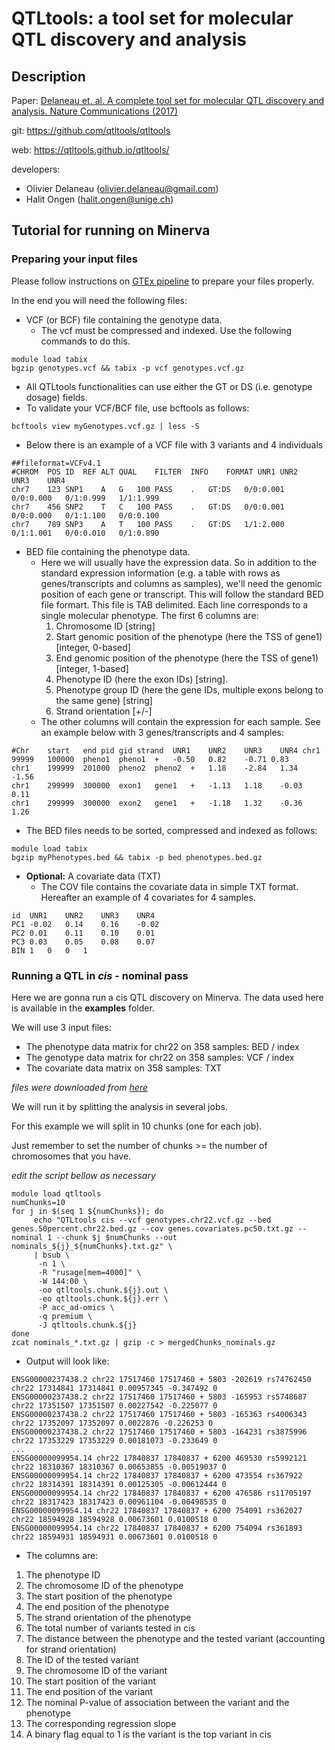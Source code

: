 # QTLtools: a tool set for molecular QTL discovery and analysis

## Description

Paper: [Delaneau et. al. A complete tool set for molecular QTL discovery and analysis. Nature Communications (2017)](https://www.nature.com/articles/ncomms15452)

git: https://github.com/qtltools/qtltools

web: https://qtltools.github.io/qtltools/

developers:
* Olivier Delaneau (olivier.delaneau@gmail.com)
* Halit Ongen (halit.ongen@unige.ch)

## Tutorial for running on Minerva

### Preparing your input files

Please follow instructions on [GTEx pipeline](https://github.com/RajLabMSSM/gtex-pipeline/tree/master/qtl) to prepare your files properly. 

In the end you will need the following files:

* VCF (or BCF) file containing the genotype data.
  + The vcf must be compressed and indexed. Use the following commands to do this.
~~~
module load tabix
bgzip genotypes.vcf && tabix -p vcf genotypes.vcf.gz
~~~
  + All QTLtools functionalities can use either the GT or DS (i.e. genotype dosage) fields.
  + To validate your VCF/BCF file, use bcftools as follows:
~~~
bcftools view myGenotypes.vcf.gz | less -S
~~~
  + Below there is an example of a VCF file with 3 variants and 4 individuals
~~~
##fileformat=VCFv4.1
#CHROM	POS	ID	REF	ALT	QUAL	FILTER	INFO	FORMAT UNR1	UNR2	UNR3	UNR4
chr7	123	SNP1	A	G	100	PASS	.	GT:DS	0/0:0.001	0/0:0.000	0/1:0.999	1/1:1.999
chr7	456	SNP2	T	C	100	PASS	.	GT:DS	0/0:0.001	0/0:0.000	0/1:1.100	0/0:0.100
chr7	789	SNP3	A	T	100	PASS	.	GT:DS	1/1:2.000	0/1:1.001	0/0:0.010	0/1:0.890
~~~

* BED file containing the phenotype data.
  + Here we will usually have the expression data. So in addition to the standard expression information (e.g. a table with rows as genes/transcripts and columns as samples), we'll need the genomic position of each gene or transcript. This will follow the standard BED file formart. This file is TAB delimited. Each line corresponds to a single molecular phenotype. The first 6 columns are:
    1. Chromosome ID [string]
    2. Start genomic position of the phenotype (here the TSS of gene1) [integer, 0-based]
    3. End genomic position of the phenotype (here the TSS of gene1) [integer, 1-based]
    4. Phenotype ID (here the exon IDs) [string].
    5. Phenotype group ID (here the gene IDs, multiple exons belong to the same gene) [string]
    6. Strand orientation [+/-]
  + The other columns will contain the expression for each sample. See an example below with 3 genes/transcripts and 4 samples:
~~~ 
#Chr	start	end	pid	gid	strand	UNR1	UNR2	UNR3	UNR4 chr1	99999	100000	pheno1	pheno1	+	-0.50	0.82	-0.71 0.83
chr1	199999	201000	pheno2	pheno2	+	1.18	-2.84	1.34	-1.56
chr1	299999	300000	exon1	gene1	+	-1.13	1.18	-0.03	0.11
chr1	299999	300000	exon2	gene1	+	-1.18	1.32	-0.36	1.26
~~~
  + The BED files needs to be sorted, compressed and indexed as follows:
~~~
module load tabix
bgzip myPhenotypes.bed && tabix -p bed phenotypes.bed.gz
~~~

* **Optional:** A covariate data (TXT)
  + The COV file contains the covariate data in simple TXT format. Hereafter an example of 4 covariates for 4 samples.
~~~
id	UNR1	UNR2	UNR3	UNR4
PC1	-0.02	0.14	0.16	-0.02
PC2	0.01	0.11	0.10	0.01
PC3	0.03	0.05	0.08	0.07
BIN	1	0	0	1
~~~

### Running a QTL in *cis* - nominal pass

Here we are gonna run a cis QTL discovery on Minerva. The data used here is available in the **examples** folder.

We will use 3 input files:

* The phenotype data matrix for chr22 on 358 samples: BED / index
* The genotype data matrix for chr22 on 358 samples: VCF / index
* The covariate data matrix on 358 samples: TXT

*files were downloaded from [here](https://qtltools.github.io/qtltools/)*

We will run it by splitting the analysis in several jobs. 

For this example we will split in 10 chunks (one for each job). 

Just remember to set the number of chunks >= the number of chromosomes that you have.

*edit the script bellow as necessary*
~~~
module load qtltools
numChunks=10
for j in $(seq 1 ${numChunks}); do
     echo "QTLtools cis --vcf genotypes.chr22.vcf.gz --bed genes.50percent.chr22.bed.gz --cov genes.covariates.pc50.txt.gz --nominal 1 --chunk $j $numChunks --out nominals_${j}_${numChunks}.txt.gz" \
     | bsub \
      -n 1 \
      -R "rusage[mem=4000]" \
      -W 144:00 \
      -oo qtltools.chunk.${j}.out \
      -eo qtltools.chunk.${j}.err \
      -P acc_ad-omics \
      -q premium \
      -J qtltools.chunk.${j}
done
zcat nominals_*.txt.gz | gzip -c > mergedChunks_nominals.gz
~~~

* Output will look like:
~~~
ENSG00000237438.2 chr22 17517460 17517460 + 5803 -202619 rs74762450 chr22 17314841 17314841 0.00957345 -0.347492 0
ENSG00000237438.2 chr22 17517460 17517460 + 5803 -165953 rs5748687 chr22 17351507 17351507 0.00227542 -0.225077 0
ENSG00000237438.2 chr22 17517460 17517460 + 5803 -165363 rs4006343 chr22 17352097 17352097 0.0022876 -0.226253 0
ENSG00000237438.2 chr22 17517460 17517460 + 5803 -164231 rs3875996 chr22 17353229 17353229 0.00181073 -0.233649 0
...
ENSG00000099954.14 chr22 17840837 17840837 + 6200 469530 rs5992121 chr22 18310367 18310367 0.00653855 -0.00519037 0
ENSG00000099954.14 chr22 17840837 17840837 + 6200 473554 rs367922 chr22 18314391 18314391 0.00125305 -0.00612444 0
ENSG00000099954.14 chr22 17840837 17840837 + 6200 476586 rs11705197 chr22 18317423 18317423 0.00961104 -0.00498535 0
ENSG00000099954.14 chr22 17840837 17840837 + 6200 754091 rs362027 chr22 18594928 18594928 0.00673601 0.0100518 0
ENSG00000099954.14 chr22 17840837 17840837 + 6200 754094 rs361893 chr22 18594931 18594931 0.00673601 0.0100518 0
~~~

* The columns are:
1. The phenotype ID
2. The chromosome ID of the phenotype
3. The start position of the phenotype
4. The end position of the phenotype
5. The strand orientation of the phenotype
6. The total number of variants tested in cis
7. The distance between the phenotype and the tested variant (accounting for strand orientation)
8. The ID of the tested variant
9. The chromosome ID of the variant
10. The start position of the variant
11. The end position of the variant
12. The nominal P-value of association between the variant and the phenotype
13. The corresponding regression slope
14. A binary flag equal to 1 is the variant is the top variant in cis



